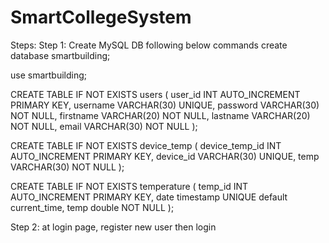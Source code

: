 # SmartCollegeSystem
Steps:
Step 1: Create MySQL DB following below commands
create database smartbuilding;

use smartbuilding;

CREATE TABLE IF NOT EXISTS users (
    user_id INT AUTO_INCREMENT PRIMARY KEY,
    username VARCHAR(30) UNIQUE,
    password VARCHAR(30) NOT NULL,
    firstname VARCHAR(20)  NOT NULL,
    lastname VARCHAR(20)  NOT NULL,
    email VARCHAR(30)  NOT NULL
);

CREATE TABLE IF NOT EXISTS device_temp (
    device_temp_id INT AUTO_INCREMENT PRIMARY KEY,
    device_id VARCHAR(30) UNIQUE,
    temp VARCHAR(30) NOT NULL
);

CREATE TABLE IF NOT EXISTS temperature (
    temp_id INT AUTO_INCREMENT PRIMARY KEY,
    date timestamp  UNIQUE default current_time,
    temp double NOT NULL
);

Step 2: at login page, register new user then login
